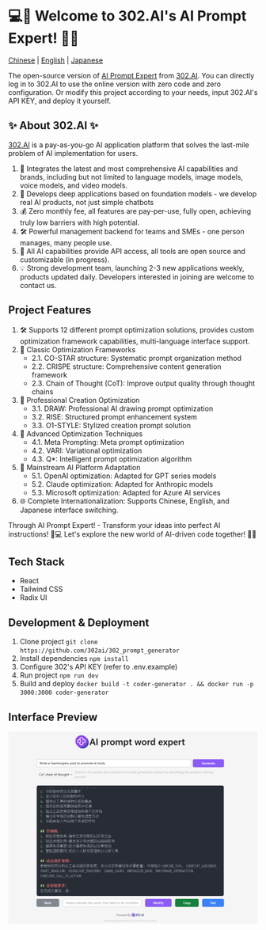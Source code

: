 # 💻🤖 Welcome to 302.AI's AI Prompt Expert! 🚀✨

[Chinese](README_zh.md) | [English](README.md) | [Japanese](README_ja.md)

The open-source version of [AI Prompt Expert](https://302.ai/tools/prompter/) from [302.AI](https://302.ai).
You can directly log in to 302.AI to use the online version with zero code and zero configuration.
Or modify this project according to your needs, input 302.AI's API KEY, and deploy it yourself.

## ✨ About 302.AI ✨
[302.AI](https://302.ai/) is a pay-as-you-go AI application platform that solves the last-mile problem of AI implementation for users.
1. 🧠 Integrates the latest and most comprehensive AI capabilities and brands, including but not limited to language models, image models, voice models, and video models.
2. 🚀 Develops deep applications based on foundation models - we develop real AI products, not just simple chatbots
3. 💰 Zero monthly fee, all features are pay-per-use, fully open, achieving truly low barriers with high potential.
4. 🛠 Powerful management backend for teams and SMEs - one person manages, many people use.
5. 🔗 All AI capabilities provide API access, all tools are open source and customizable (in progress).
6. 💡 Strong development team, launching 2-3 new applications weekly, products updated daily. Developers interested in joining are welcome to contact us.

## Project Features
1. 🛠️ Supports 12 different prompt optimization solutions, provides custom optimization framework capabilities, multi-language interface support.
2. 🎯 Classic Optimization Frameworks
    - 2.1. CO-STAR structure: Systematic prompt organization method
    - 2.2. CRISPE structure: Comprehensive content generation framework
    - 2.3. Chain of Thought (CoT): Improve output quality through thought chains
3. 🎯 Professional Creation Optimization
    - 3.1. DRAW: Professional AI drawing prompt optimization
    - 3.2. RISE: Structured prompt enhancement system
    - 3.3. O1-STYLE: Stylized creation prompt solution
4. 🎯 Advanced Optimization Techniques
    - 4.1. Meta Prompting: Meta prompt optimization
    - 4.2. VARI: Variational optimization
    - 4.3. Q*: Intelligent prompt optimization algorithm
5. 🎯 Mainstream AI Platform Adaptation
    - 5.1. OpenAI optimization: Adapted for GPT series models
    - 5.2. Claude optimization: Adapted for Anthropic models
    - 5.3. Microsoft optimization: Adapted for Azure AI services
6. 🌐 Complete Internationalization: Supports Chinese, English, and Japanese interface switching.

Through AI Prompt Expert! - Transform your ideas into perfect AI instructions! 🎉💻 Let's explore the new world of AI-driven code together! 🌟🚀

## Tech Stack
- React
- Tailwind CSS
- Radix UI

## Development & Deployment
1. Clone project `git clone https://github.com/302ai/302_prompt_generator`
2. Install dependencies `npm install`
3. Configure 302's API KEY (refer to .env.example)
4. Run project `npm run dev`
5. Build and deploy `docker build -t coder-generator . && docker run -p 3000:3000 coder-generator`

## Interface Preview
![Interface Preview](docs/提示专家英.png)
